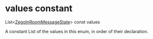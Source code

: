 


# values constant







List&lt;[ZegoInRoomMessageState](../../zego_uikit_prebuilt_live_audio_room/ZegoInRoomMessageState.md)> const values
  




<p>A constant List of the values in this enum, in order of their declaration.</p>










